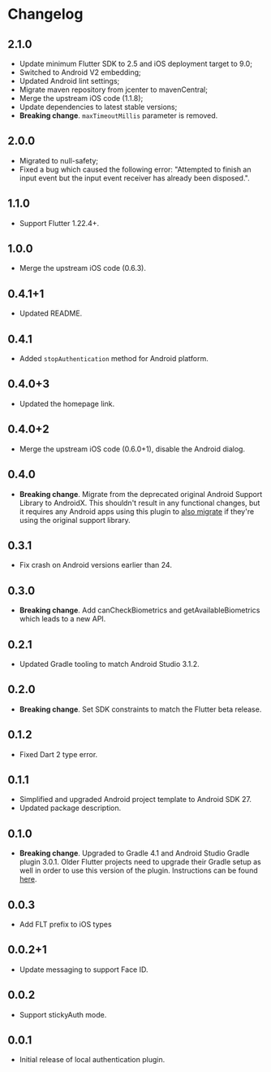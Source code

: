 # Changelog

## 2.1.0

- Update minimum Flutter SDK to 2.5 and iOS deployment target to 9.0;
- Switched to Android V2 embedding;
- Updated Android lint settings;
- Migrate maven repository from jcenter to mavenCentral;
- Merge the upstream iOS code (1.1.8);
- Update dependencies to latest stable versions;
- **Breaking change**. `maxTimeoutMillis` parameter is removed.

## 2.0.0

- Migrated to null-safety;
- Fixed a bug which caused the following error: "Attempted to finish an input event but the input event receiver has already been disposed.".

## 1.1.0

- Support Flutter 1.22.4+.

## 1.0.0

- Merge the upstream iOS code (0.6.3).

## 0.4.1+1

- Updated README.

## 0.4.1

- Added `stopAuthentication` method for Android platform.

## 0.4.0+3

- Updated the homepage link.

## 0.4.0+2

- Merge the upstream iOS code (0.6.0+1), disable the Android dialog.

## 0.4.0

- **Breaking change**. Migrate from the deprecated original Android Support
  Library to AndroidX. This shouldn't result in any functional changes, but it
  requires any Android apps using this plugin to [also
  migrate](https://developer.android.com/jetpack/androidx/migrate) if they're
  using the original support library.

## 0.3.1

- Fix crash on Android versions earlier than 24.

## 0.3.0

- **Breaking change**. Add canCheckBiometrics and getAvailableBiometrics which leads to a new API.

## 0.2.1

- Updated Gradle tooling to match Android Studio 3.1.2.

## 0.2.0

- **Breaking change**. Set SDK constraints to match the Flutter beta release.

## 0.1.2

- Fixed Dart 2 type error.

## 0.1.1

- Simplified and upgraded Android project template to Android SDK 27.
- Updated package description.

## 0.1.0

- **Breaking change**. Upgraded to Gradle 4.1 and Android Studio Gradle plugin
  3.0.1. Older Flutter projects need to upgrade their Gradle setup as well in
  order to use this version of the plugin. Instructions can be found
  [here](https://github.com/flutter/flutter/wiki/Updating-Flutter-projects-to-Gradle-4.1-and-Android-Studio-Gradle-plugin-3.0.1).

## 0.0.3

- Add FLT prefix to iOS types

## 0.0.2+1

- Update messaging to support Face ID.

## 0.0.2

- Support stickyAuth mode.

## 0.0.1

- Initial release of local authentication plugin.
